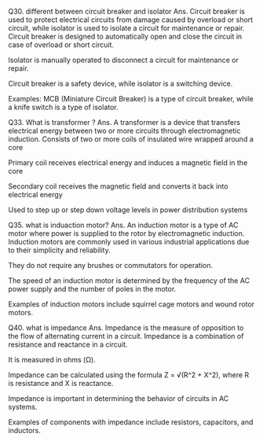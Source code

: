 Q30. different between circuit breaker and isolator
Ans. Circuit breaker is used to protect electrical circuits from damage caused by overload or short circuit, while isolator is used to isolate a circuit for maintenance or repair.
Circuit breaker is designed to automatically open and close the circuit in case of overload or short circuit.

Isolator is manually operated to disconnect a circuit for maintenance or repair.

Circuit breaker is a safety device, while isolator is a switching device.

Examples: MCB (Miniature Circuit Breaker) is a type of circuit breaker, while a knife switch is a type of isolator.

Q33. What is transformer ?
Ans. A transformer is a device that transfers electrical energy between two or more circuits through electromagnetic induction.
Consists of two or more coils of insulated wire wrapped around a core

Primary coil receives electrical energy and induces a magnetic field in the core

Secondary coil receives the magnetic field and converts it back into electrical energy

Used to step up or step down voltage levels in power distribution systems

Q35. what is induaction motor?
Ans. An induction motor is a type of AC motor where power is supplied to the rotor by electromagnetic induction.
Induction motors are commonly used in various industrial applications due to their simplicity and reliability.

They do not require any brushes or commutators for operation.

The speed of an induction motor is determined by the frequency of the AC power supply and the number of poles in the motor.

Examples of induction motors include squirrel cage motors and wound rotor motors.

Q40. what is impedance
Ans. Impedance is the measure of opposition to the flow of alternating current in a circuit.
Impedance is a combination of resistance and reactance in a circuit.

It is measured in ohms (Ω).

Impedance can be calculated using the formula Z = √(R^2 + X^2), where R is resistance and X is reactance.

Impedance is important in determining the behavior of circuits in AC systems.

Examples of components with impedance include resistors, capacitors, and inductors.